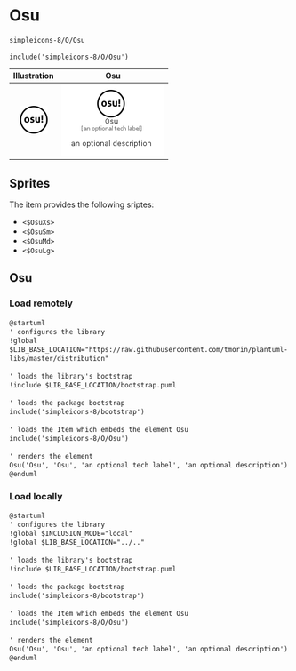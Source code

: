 # Osu


```text
simpleicons-8/O/Osu
```

```text
include('simpleicons-8/O/Osu')
```



| Illustration | Osu |
| :---: | :---: |
| ![illustration for Illustration](../../simpleicons-8/O/Osu.png) | ![illustration for Osu](../../simpleicons-8/O/Osu.Local.png) |



## Sprites
The item provides the following sriptes:

- `<$OsuXs>`
- `<$OsuSm>`
- `<$OsuMd>`
- `<$OsuLg>`





## Osu

### Load remotely
```plantuml
@startuml
' configures the library
!global $LIB_BASE_LOCATION="https://raw.githubusercontent.com/tmorin/plantuml-libs/master/distribution"

' loads the library's bootstrap
!include $LIB_BASE_LOCATION/bootstrap.puml

' loads the package bootstrap
include('simpleicons-8/bootstrap')

' loads the Item which embeds the element Osu
include('simpleicons-8/O/Osu')

' renders the element
Osu('Osu', 'Osu', 'an optional tech label', 'an optional description')
@enduml
```

### Load locally
```plantuml
@startuml
' configures the library
!global $INCLUSION_MODE="local"
!global $LIB_BASE_LOCATION="../.."

' loads the library's bootstrap
!include $LIB_BASE_LOCATION/bootstrap.puml

' loads the package bootstrap
include('simpleicons-8/bootstrap')

' loads the Item which embeds the element Osu
include('simpleicons-8/O/Osu')

' renders the element
Osu('Osu', 'Osu', 'an optional tech label', 'an optional description')
@enduml
```

